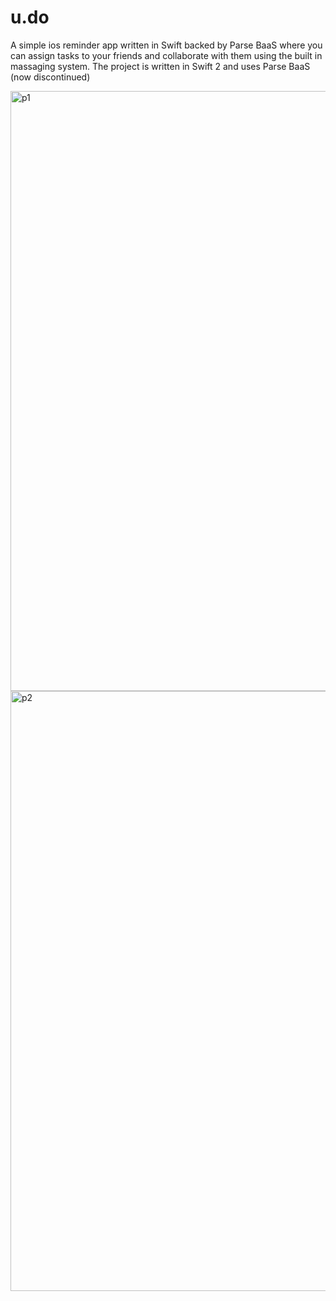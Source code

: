 # u.do
 A simple ios reminder app written in Swift backed by Parse BaaS where you can assign tasks to your friends and collaborate with them using the built in massaging system.
 The project is written in Swift 2 and uses Parse BaaS (now discontinued)

<img width="960" alt="p1" src="https://cloud.githubusercontent.com/assets/3209389/25563660/3a341d96-2da9-11e7-917a-19835dce1901.png">
<img width="960" alt="p2" src="https://cloud.githubusercontent.com/assets/3209389/25563689/f46c10e2-2da9-11e7-991a-ecf59f183951.png">
